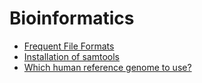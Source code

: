# Bioinformatics

* [Frequent File Formats](https://genome.ucsc.edu/FAQ/FAQformat.html)
* [Installation of samtools](https://www.biostars.org/p/328831/)
* [Which human reference genome to use?](https://lh3.github.io/2017/11/13/which-human-reference-genome-to-use)
